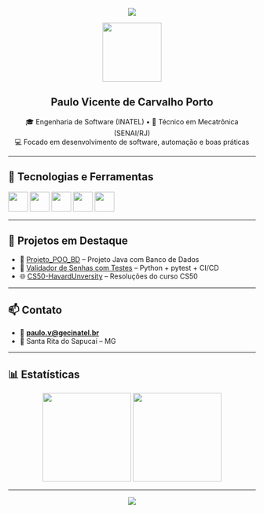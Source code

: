 <p align="center">
  <img src="https://capsule-render.vercel.app/api?type=waving&color=0D1117&height=180&section=header&text=Bem-vindo%20ao%20meu%20perfil!&fontColor=ffffff&fontSize=24&animation=twinkling" />
</p>

<p align="center">
  <img src="https://github.com/PauloVporto.png" width="120" />
</p>

<h2 align="center">Paulo Vicente de Carvalho Porto</h2>

<p align="center">
  🎓 Engenharia de Software (INATEL) • 🔧 Técnico em Mecatrônica (SENAI/RJ)<br>
  💻 Focado em desenvolvimento de software, automação e boas práticas
</p>

---

## 🚀 Tecnologias e Ferramentas

<p>
  <img src="https://cdn.jsdelivr.net/gh/devicons/devicon/icons/python/python-original.svg" width="40"/>
  <img src="https://cdn.jsdelivr.net/gh/devicons/devicon/icons/java/java-original.svg" width="40"/>
  <img src="https://cdn.jsdelivr.net/gh/devicons/devicon/icons/git/git-original.svg" width="40"/>
  <img src="https://cdn.jsdelivr.net/gh/devicons/devicon/icons/github/github-original.svg" width="40"/>
  <img src="https://cdn.jsdelivr.net/gh/devicons/devicon/icons/linux/linux-original.svg" width="40"/>
</p>

---

## 📌 Projetos em Destaque

- 📘 [Projeto_POO_BD](https://github.com/PauloVporto/Projeto_POO_BD) – Projeto Java com Banco de Dados
- 🧪 [Validador de Senhas com Testes](https://github.com/PauloVporto/NOME_DO_REPO) – Python + pytest + CI/CD
- 🌐 [CS50-HavardUnversity](https://github.com/PauloVporto/CS50-HavardUnversity) – Resoluções do curso CS50

---

## 📫 Contato

- 📧 **paulo.v@gecinatel.br**
- 📍 Santa Rita do Sapucaí – MG

---

## 📊 Estatísticas

<p align="center">
  <img height="180em" src="https://github-readme-stats.vercel.app/api?username=PauloVporto&show_icons=true&theme=github_dark" />
  <img height="180em" src="https://github-readme-stats.vercel.app/api/top-langs/?username=PauloVporto&layout=compact&theme=github_dark" />
</p>

---

<p align="center">
  <img src="https://capsule-render.vercel.app/api?type=waving&color=0D1117&height=120&section=footer"/>
</p>
